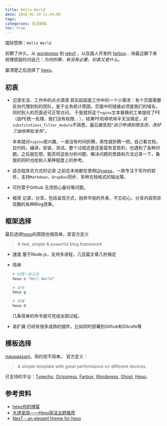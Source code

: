 ```yaml
---
title: Hello World
date: 2016-01-10 11:44:08
tags: 
categories: 生活随笔
toc: true
---
```


国际惯例：`Hello World`

折腾了许久，从 [wordpress](https://wordpress.com/) 到 [jekyll](http://jekyllrb.com/) ，以及国人开发的 [farbox](https://www.farbox.com/)... 待最近静下来梳理思路时问自己：*为何折腾，有没有必要，初衷又是什么。*

屡清楚之后选择了 [hexo](https://hexo.io)。

<!-- more -->

##  初衷

*	记录生活、工作中的点点滴滴
    其实起因是工作中的一个小需求：有个页面需要反向代理到别的团队，鉴于业务统计原因，页面中的链接必须是我们的域名，同时别人的页面还可正常访问。
    于是就将这个`nginx`文本替换的工单提给了PE（由PE统一处理，我们没有权限... ），结果PE吭哧吭哧半天没搞定，对`substitutions_filter_module`不熟悉，最后被告知“*自己申请权限去改，改好了由他审批发布*”。

    本来就对`niginx`感兴趣，一直没有时间折腾，索性就折腾一把。自己看文档，拉代码，编译，安装，测试。整个过程还是还是蛮有意思的，也遇到了各种问题。之后就在想，能否将这些分析问题、解决问题的思路和方法记录一下，备案的同时也给别人某种程度上的参考。

*	适合程序员方式的记录
    之前在本地都在使用[Ulysess](http://www.ulyssesapp.com)，一款专注于写作的软件，支持`Markdown`、`Dropbox`同步、多种文档格式的输出等。

*   可托管于Github
    无须担心备份等问题。

*   极简
    记录，分享。包括呈现方式，抛弃华丽的外表，不忘初心，分享内容而非炫酷的各种Blog效果。

## 框架选择

最后选择[hexo](https://hexo.io)的原因也很简单，其官方定义

>   A fast, simple & powerful blog framework

*   速度
    基于Node.js，支持多进程，几百篇文章几秒搞定

*   简单
    ``` bash
    # 创建一条日志
    hexo n "Hell World"

    # 发布
    hexo g

    # 部署
    hexo d
    ```
    几条简单的命令就可完成全部过程。

*   易扩展
    已经有很多成熟的插件，比如同时部署到Github和Gitcafe等

## 模板选择

[maupassant](https://github.com/pagecho/maupassant)，简约但不简单。 官方定义：

> A simple template with great performance on different devices.

已支持的平台：[Typecho](https://github.com/pagecho/maupassant/), [Octopress](https://github.com/pagecho/mewpassant/), [Farbox](https://github.com/pagecho/Maupassant-farbox), [Wordpress](https://github.com/iMuFeng/maupassant), [Ghost]( https://github.com/LjxPrime/maupassant), [Hexo](https://github.com/tufu9441/maupassant-hexo)。

## 参考资料

*   [hexo你的博客](http://ibruce.info/2013/11/22/hexo-your-blog/)
*   [大道至简——Hexo简洁主题推荐](https://www.haomwei.com/technology/maupassant-hexo.html)
*   [NexT - an elegant theme for hexo](http://theme-next.iissnan.com/)


